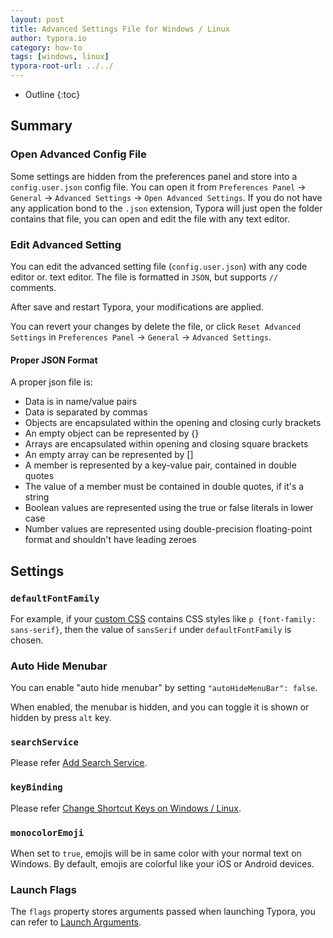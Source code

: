 ```yaml
---
layout: post
title: Advanced Settings File for Windows / Linux
author: typora.io
category: how-to
tags: [windows, linux]
typora-root-url: ../../
---
```


* Outline
{:toc}


## Summary

### Open Advanced Config File

Some settings are hidden from the preferences panel and store into a `config.user.json` config file. You can open it from `Preferences Panel` → `General` →  `Advanced Settings` → `Open Advanced Settings`. If you do not have any application bond to the `.json` extension, Typora will just open the folder contains that file, you can open and edit the file with any text editor.

### Edit Advanced Setting

You can edit the advanced setting file (`config.user.json`) with any code editor or. text editor. The file is formatted in `JSON`, but supports `//` comments.

After save and restart Typora, your modifications are applied.

You can revert your changes by delete the file, or click `Reset Advanced Settings` in  `Preferences Panel` → `General` →  `Advanced Settings`.

#### Proper JSON Format

A proper json file is:

- Data is in name/value pairs
- Data is separated by commas
- Objects are encapsulated within the opening and closing curly brackets
- An empty object can be represented by {}
- Arrays are encapsulated within opening and closing square brackets
- An empty array can be represented by []
- A member is represented by a key-value pair, contained in double quotes
- The value of a member must be contained in double quotes, if it's a string
- Boolean values are represented using the true or false literals in lower case
- Number values are represented using double-precision floating-point format and shouldn't have leading zeroes

## Settings

### `defaultFontFamily`

For example, if your [custom CSS](/Add-Custom-CSS/) contains CSS styles like `p {font-family: sans-serif}`, then the value of `sansSerif` under `defaultFontFamily` is chosen.

### Auto Hide Menubar

You can enable "auto hide menubar" by setting `"autoHideMenuBar": false`. 

When enabled, the menubar is hidden, and you can toggle it is shown or hidden by press `alt` key.

### `searchService`

Please refer [Add Search Service](/Add-Search-Service/).

### `keyBinding`

Please refer [Change Shortcut Keys on Windows / Linux](/Shortcut-Keys/#windows--linux).

### `monocolorEmoji`

When set to `true`, emojis will be in same color with your normal text on Windows. By default, emojis are colorful like your iOS or Android devices. 

### Launch Flags

The `flags` property stores arguments passed when launching Typora, you can refer to [Launch Arguments](Launch-Arguments/).







